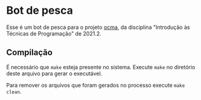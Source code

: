 # Bot de pesca

Esse é um bot de pesca para o projeto [ocma](https://github.com/amccampos/ocma), da disciplina "Introdução às Técnicas de Programação" de 2021.2.

## Compilação

É necessário que `make` esteja presente no sistema. Execute `make` no diretório deste arquivo para gerar o executável.

Para remover os arquivos que foram gerados no processo execute `make clean`.
